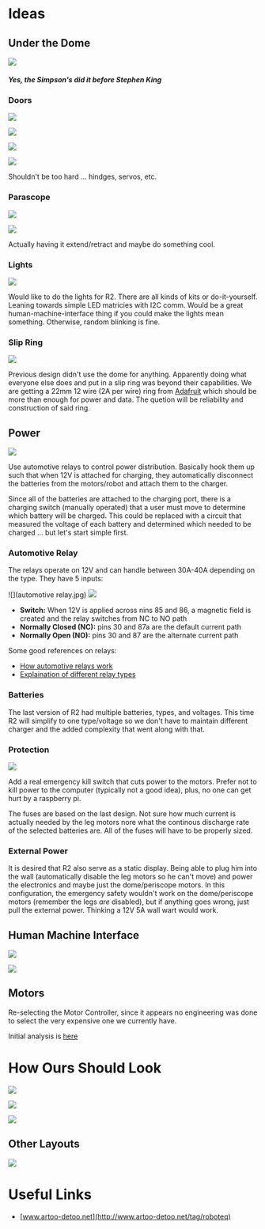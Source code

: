 # Ideas

## Under the Dome

![](https://vignette3.wikia.nocookie.net/simpsons/images/5/55/Simpsons-movie-dome-1.png/revision/latest?cb=20100122174851)

##### Yes, the Simpson's did it before Stephen King

### Doors

![](dome-hinges.jpg)

![](carbon-fiber-doors.jpg)

![](dome-doors.jpg)

![](dome-doors-2.jpg)

Shouldn't be too hard ... hindges, servos, etc.

### Parascope

![](parascope.jpg)

![](parascope-2.jpg)

Actually having it extend/retract and maybe do something cool.

### Lights

![](dome_lights.jpg)

Would like to do the lights for R2. There are all kinds of kits or do-it-yourself. Leaning
towards simple LED matricies with I2C comm. Would be a great human-machine-interface
thing if you could make the lights mean something. Otherwise, random blinking is fine.

### Slip Ring

![](slip_ring.jpg)

Previous design didn't use the dome for anything. Apparently doing what everyone else
does and put in a slip ring was beyond their capabilities. We are getting a 22mm 12 wire
(2A per wire) ring from [Adafruit](https://www.adafruit.com/product/1196) which should be
more than enough for power and data. The quetion will be reliability and construction
of said ring.

## Power

![](R2-D2-Power.png)

Use automotive relays to control power distribution. Basically hook them up
such that when 12V is attached for charging, they automatically disconnect the
batteries from the motors/robot and attach them to the charger.

Since all of the batteries are attached to the charging port, there is a charging
switch (manually operated) that a user must move to determine which battery will
be charged. This could be replaced with a circuit that measured the voltage of
each battery and determined which needed to be charged ... but let's start simple
first.

### Automotive Relay

The relays operate on 12V and can handle between 30A-40A depending on the type. They have 5 inputs:

![](automotive relay.jpg)
![](relay.jpg)

- **Switch:** When 12V is applied across nins 85 and 86, a magnetic field is created and the relay switches from NC to NO path
- **Normally Closed (NC):** pins 30 and 87a are the default current path
- **Normally Open (NO):** pins 30 and 87 are the alternate current path

Some good references on relays:

- [How automotive relays work](https://www.youtube.com/watch?v=UAeKTlieYhw)
- [Explaination of different relay types](http://www.12voltplanet.co.uk/relay-guide.html)

### Batteries

The last version of R2 had multiple batteries, types, and voltages. This time
R2 will simplify to one type/voltage so we don't have to maintain different charger
and the added complexity that went along with that.

### Protection

![](safety_switch.jpg)

Add a real emergency kill switch that cuts power to the motors. Prefer not to kill power to
the computer (typically not a good idea), plus, no one can get hurt by a raspberry pi.

The fuses are based on the last design. Not sure how much current is actually needed by the
leg motors nore what the continous discharge rate of the selected batteries are.
All of the fuses will have to be properly sized.

### External Power

It is desired that R2 also serve as a static display. Being able to plug him into the
wall (automatically disable the leg motors so he can't move) and power the electronics
and maybe just the dome/periscope motors. In this configuration, the emergency safety
wouldn't work on the dome/periscope motors (remember the legs *are* disabled), but if
anything goes wrong, just pull the external power. Thinking a 12V 5A wall wart would work.

## Human Machine Interface

![](buttons-1.jpg)

![](bottons-2.jpg)

## Motors

Re-selecting the Motor Controller, since it appears no engineering was done to select the
very expensive one we currently have.

Initial analysis is [here](motors.ipynb)

# How Ours Should Look

![](neat.jpg)

![](front-speakers.jpg)

![](internal-tray.jpg)

## Other Layouts

![](wireing-diagram.jpg)

# Useful Links

- [www.artoo-detoo.net](http://www.artoo-detoo.net/tag/roboteq)
